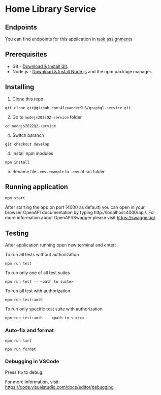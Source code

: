 # Home Library Service

## Endpoints
  You can find endpoints for this application in [task assignments](https://github.com/AlreadyBored/nodejs-assignments/blob/main/assignments/authentication/assignment.md)

## Prerequisites

- Git - [Download & Install Git](https://git-scm.com/downloads).
- Node.js - [Download & Install Node.js](https://nodejs.org/en/download/) and the npm package manager.



## Installing
1. Clone this repo

```
git clone git@github.com:AlexanderSUS/graphql-service.git
```
2. Go to `nodejs2022Q2-service` folder
```
cd nodejs2022Q2-service
```
4. Switch baranch

```
git checkout develop
```
4. Install npm modules

```
npm install
```

5. Rename file `.env.example` to `.env` at src folder

## Running application

```
npm start
```

After starting the app on port (4000 as default) you can open
in your browser OpenAPI documentation by typing http://localhost:4000/api/.
For more information about OpenAPI/Swagger please visit https://swagger.io/.

## Testing

After application running open new terminal and enter:

To run all tests without authorization

```
npm run test
```

To run only one of all test suites

```
npm run test -- <path to suite>
```

To run all test with authorization

```
npm run test:auth
```

To run only specific test suite with authorization

```
npm run test:auth -- <path to suite>
```

### Auto-fix and format

```
npm run lint
```

```
npm run format
```

### Debugging in VSCode

Press <kbd>F5</kbd> to debug.

For more information, visit: https://code.visualstudio.com/docs/editor/debugging
